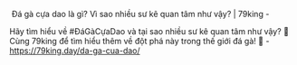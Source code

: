  Đá gà cựa dao là gì? Vì sao nhiều sư kê quan tâm như vậy? | 79king - 

 Hãy tìm hiểu về #ĐáGàCựaDao và tại sao nhiều sư kê quan tâm như vậy? 🤔 Cùng 79king để tìm hiểu thêm về đột phá này trong thế giới đá gà! 🐓 - https://79king.day/da-ga-cua-dao/
